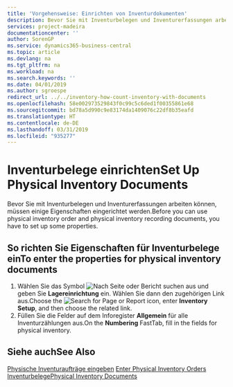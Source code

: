 ```yaml
---
title: 'Vorgehensweise: Einrichten von Inventurdokumenten'
description: Bevor Sie mit Inventurbelegen und Inventurerfassungen arbeiten können, müssen einige Eigenschaften eingerichtet werden.
services: project-madeira
documentationcenter: ''
author: SorenGP
ms.service: dynamics365-business-central
ms.topic: article
ms.devlang: na
ms.tgt_pltfrm: na
ms.workload: na
ms.search.keywords: ''
ms.date: 04/01/2019
ms.author: sgroespe
redirect_url: ../../inventory-how-count-inventory-with-documents
ms.openlocfilehash: 58e002973529843f0c99c5c6ded1f00355861e68
ms.sourcegitcommit: bd78a5d990c9e83174da1409076c22df8b35eafd
ms.translationtype: HT
ms.contentlocale: de-DE
ms.lasthandoff: 03/31/2019
ms.locfileid: "935277"
---
```

# <a name="set-up-physical-inventory-documents"></a><span data-ttu-id="b31e8-103">Inventurbelege einrichten</span><span class="sxs-lookup"><span data-stu-id="b31e8-103">Set Up Physical Inventory Documents</span></span>
<span data-ttu-id="b31e8-104">Bevor Sie mit Inventurbelegen und Inventurerfassungen arbeiten können, müssen einige Eigenschaften eingerichtet werden.</span><span class="sxs-lookup"><span data-stu-id="b31e8-104">Before you can use physical inventory order and physical inventory recording documents, you have to set up some properties.</span></span>  

## <a name="to-enter-the-properties-for-physical-inventory-documents"></a><span data-ttu-id="b31e8-105">So richten Sie Eigenschaften für Inventurbelege ein</span><span class="sxs-lookup"><span data-stu-id="b31e8-105">To enter the properties for physical inventory documents</span></span>  

1.  <span data-ttu-id="b31e8-106">Wählen Sie das Symbol ![Nach Seite oder Bericht suchen](../../media/ui-search/search_small.png "Nach Seite oder Bericht suchen") aus und geben Sie **Lagereinrichtung** ein. Wählen Sie dann den zugehörigen Link aus.</span><span class="sxs-lookup"><span data-stu-id="b31e8-106">Choose the ![Search for Page or Report](../../media/ui-search/search_small.png "Search for Page or Report icon") icon, enter **Inventory Setup**, and then choose the related link.</span></span>  
2.  <span data-ttu-id="b31e8-107">Füllen Sie die Felder auf dem Inforegister **Allgemein** für alle Inventurzählungen aus.</span><span class="sxs-lookup"><span data-stu-id="b31e8-107">On the **Numbering** FastTab, fill in the fields for physical inventory.</span></span>  

## <a name="see-also"></a><span data-ttu-id="b31e8-108">Siehe auch</span><span class="sxs-lookup"><span data-stu-id="b31e8-108">See Also</span></span>  
 <span data-ttu-id="b31e8-109">[Physische Inventuraufträge eingeben](how-to-enter-physical-inventory-orders.md) </span><span class="sxs-lookup"><span data-stu-id="b31e8-109">[Enter Physical Inventory Orders](how-to-enter-physical-inventory-orders.md) </span></span>  
 [<span data-ttu-id="b31e8-110">Inventurbelege</span><span class="sxs-lookup"><span data-stu-id="b31e8-110">Physical Inventory Documents</span></span>](physical-inventory-documents.md)
